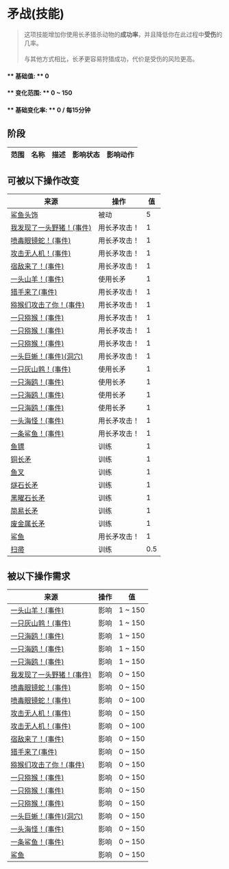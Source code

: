 # 矛战(技能)  
> 这项技能增加你使用长矛猎杀动物的<b>成功率</b>，并且降低你在此过程中<b>受伤</b>的几率。<br><br>与其他方式相比，长矛更容易狩猎成功，代价是受伤的风险更高。  
  
#### ** 基础值: ** 0   
#### ** 变化范围: ** 0 ~ 150  
#### ** 基础变化率: ** 0 / 每15分钟  
## 阶段  
范围  |  名称  |  描述  |  影响状态  |  影响动作  
----  |  ----  |  ----  |  ----  |  ----  
## 可被以下操作改变  
来源  |  操作  |  值  
----  |  ----  |  ----  
[鲨鱼头饰](SharkHeadpiece.md)  |  被动  |  5  
[我发现了一头野猪！(事件)](Event_BoarFight.md)  |  用长矛攻击！  |  1  
[喷毒眼镜蛇！(事件)](Event_CobraFight.md)  |  用长矛攻击！  |  1  
[攻击无人机！(事件)](Event_DroneFight.md)  |  用长矛攻击！  |  1  
[宿敌来了！(事件)](Event_EnemyFight.md)  |  用长矛攻击！  |  1  
[一头山羊！(事件)](Event_GoatFight.md)  |  使用长矛  |  1  
[猎手来了(事件)](Event_HunterFight.md)  |  用长矛攻击！  |  1  
[猕猴们攻击了你！(事件)](Event_MacaqueDenFight.md)  |  用长矛攻击！  |  1  
[一只猕猴！(事件)](Event_MacaqueFight.md)  |  用长矛攻击！  |  1  
[一只猕猴！(事件)](Event_MacaqueFightRaid.md)  |  用长矛攻击！  |  1  
[一只猕猴！(事件)](Event_MacaqueUndeadFight.md)  |  用长矛攻击！  |  1  
[一头巨蜥！(事件)(洞穴)](Event_MonitorFight.md)  |  用长矛攻击！  |  1  
[一只灰山鹑！(事件)](Event_PartridgeFight.md)  |  使用长矛  |  1  
[一只海鸥！(事件)](Event_SeagullFight.md)  |  使用长矛  |  1  
[一只海鸥！(事件)](Event_SeagullRaid.md)  |  使用长矛  |  1  
[一只海鸥！(事件)](Event_SeagullRaidCrop.md)  |  使用长矛  |  1  
[一头海怪！(事件)](Event_SeahoundFight.md)  |  用长矛攻击！  |  1  
[一条鲨鱼！(事件)](Event_SharkFight.md)  |  用长矛攻击！  |  1  
[鱼镖](HarpoonBone.md)  |  训练  |  1  
[铜长矛](SpearCopper.md)  |  训练  |  1  
[鱼叉](SpearFishing.md)  |  训练  |  1  
[燧石长矛](SpearFlint.md)  |  训练  |  1  
[黑曜石长矛](SpearObsidian.md)  |  训练  |  1  
[简易长矛](SpearRustic.md)  |  训练  |  1  
[废金属长矛](SpearScrap.md)  |  训练  |  1  
[鲨鱼](SharkVisitor.md)  |  用长矛攻击！  |  1  
[扫帚](Broom.md)  |  训练  |  0.5  
## 被以下操作需求  
来源  |  操作  |  值  
----  |  ----  |  ----  
[一头山羊！(事件)](Event_GoatFight.md)  |  影响  |  1 ~ 150  
[一只灰山鹑！(事件)](Event_PartridgeFight.md)  |  影响  |  1 ~ 150  
[一只海鸥！(事件)](Event_SeagullFight.md)  |  影响  |  1 ~ 150  
[一只海鸥！(事件)](Event_SeagullRaid.md)  |  影响  |  1 ~ 150  
[一只海鸥！(事件)](Event_SeagullRaidCrop.md)  |  影响  |  1 ~ 150  
[我发现了一头野猪！(事件)](Event_BoarFight.md)  |  影响  |  0 ~ 150  
[喷毒眼镜蛇！(事件)](Event_CobraFight.md)  |  影响  |  0 ~ 150  
[喷毒眼镜蛇！(事件)](Event_CobraFight.md)  |  影响  |  0 ~ 100  
[攻击无人机！(事件)](Event_DroneFight.md)  |  影响  |  0 ~ 150  
[攻击无人机！(事件)](Event_DroneFight.md)  |  影响  |  0 ~ 100  
[宿敌来了！(事件)](Event_EnemyFight.md)  |  影响  |  0 ~ 150  
[猎手来了(事件)](Event_HunterFight.md)  |  影响  |  0 ~ 150  
[猕猴们攻击了你！(事件)](Event_MacaqueDenFight.md)  |  影响  |  0 ~ 150  
[一只猕猴！(事件)](Event_MacaqueFight.md)  |  影响  |  0 ~ 150  
[一只猕猴！(事件)](Event_MacaqueFightRaid.md)  |  影响  |  0 ~ 150  
[一只猕猴！(事件)](Event_MacaqueUndeadFight.md)  |  影响  |  0 ~ 150  
[一头巨蜥！(事件)(洞穴)](Event_MonitorFight.md)  |  影响  |  0 ~ 150  
[一头海怪！(事件)](Event_SeahoundFight.md)  |  影响  |  0 ~ 150  
[一条鲨鱼！(事件)](Event_SharkFight.md)  |  影响  |  0 ~ 150  
[鲨鱼](SharkVisitor.md)  |  影响  |  0 ~ 150  

